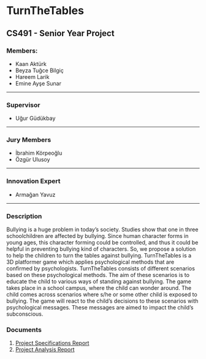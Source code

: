 # TurnTheTables

## CS491 - Senior Year Project

### Members:
<ul>
<li>Kaan Aktürk</li>
<li>Beyza Tuğce Bilgiç</li>
<li>Hareem Larik</li>
<li>Emine Ayşe Sunar</li>
</ul>
<hr /> 

### Supervisor
<ul>
<li>Uğur Güdükbay</li>
</ul>
<hr /> 

### Jury Members
<ul>
<li>İbrahim Körpeoğlu</li>
<li>Özgür Ulusoy</li>
</ul>
<hr /> 

### Innovation Expert
<ul>
<li>Armağan Yavuz</li>
</ul>
<hr /> 

### Description

<p>Bullying is a huge problem in today’s society. Studies show that one in three schoolchildren are affected by bullying. Since human character forms in young ages, this character forming could be controlled, and thus it could be helpful in preventing bullying kind of characters. So, we propose a solution to help the children to turn the tables against bullying. TurnTheTables is a 3D platformer game which applies psychological methods that are confirmed by psychologists. TurnTheTables consists of different scenarios based on these psychological methods. 
The aim of these scenarios is to educate the child to various ways of standing against bullying. The game takes place in a school campus, where the child can wonder around. The child comes across scenarios where s/he or some other child is exposed to bullying. The game will react to the child’s decisions to these scenarios with psychological messages. These messages are aimed to impact the child’s subconscious.</p>


### Documents
<ol>
<li> <a href="https://github.com/hlarik/TurnTheTables/blob/master/Reports/Project%20Specifications%20Report.pdf"> Project Specifications Report </a> </li>
<li> <a href="https://github.com/hlarik/TurnTheTables/blob/master/Reports/Analysis%20Report.pdf"> Project Analysis Report </a> </li>
</ol>
